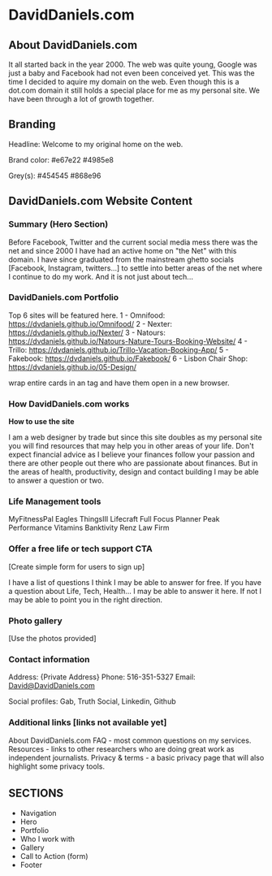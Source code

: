 # DavidDaniels.com

## About DavidDaniels.com

It all started back in the year 2000. The web was quite young, Google was just a baby and Facebook had not even been conceived yet. This was the time I decided to aquire my domain on the web. Even though this is a dot.com domain it still holds a special place for me as my personal site. We have been through a lot of growth together.

## Branding

Headline: Welcome to my original home on the web.

Brand color: #e67e22 #4985e8

Grey(s): #454545 #868e96

## DavidDaniels.com Website Content

### Summary (Hero Section)

Before Facebook, Twitter and the current social media mess there was the net and since 2000 I have had an active home on "the Net" with this domain. I have since graduated from the mainstream ghetto socials [Facebook, Instagram, twitters...] to settle into better areas of the net where I continue to do my work. And it is not just about tech...

### DavidDaniels.com Portfolio

Top 6 sites will be featured here.
1 - Omnifood: https://dvdaniels.github.io/Omnifood/
2 - Nexter: https://dvdaniels.github.io/Nexter/
3 - Natours: https://dvdaniels.github.io/Natours-Nature-Tours-Booking-Website/
4 - Trillo: https://dvdaniels.github.io/Trillo-Vacation-Booking-App/
5 - Fakebook: https://dvdaniels.github.io/Fakebook/
6 - Lisbon Chair Shop: https://dvdaniels.github.io/05-Design/

wrap entire cards in an <a> tag and have them open in a new browser.

### How DavidDaniels.com works

**How to use the site**

I am a web designer by trade but since this site doubles as my personal site you will find resources that may help you in other areas of your life. Don't expect financial advice as I believe your finances follow your passion and there are other people out there who are passionate about finances. But in the areas of health, productivity, design and contact building I may be able to answer a question or two.

### Life Management tools

MyFitnessPal
Eagles
ThingsIII
Lifecraft
Full Focus Planner
Peak Performance Vitamins
Banktivity
Renz Law Firm

### Offer a free life or tech support CTA

[Create simple form for users to sign up]

I have a list of questions I think I may be able to answer for free. If you have a question about Life, Tech, Health... I may be able to answer it here. If not I may be able to point you in the right direction.

### Photo gallery

[Use the photos provided]

### Contact information

Address: {Private Address}
Phone: 516-351-5327
Email: David@DavidDaniels.com

Social profiles: Gab, Truth Social, Linkedin, Github

### Additional links [links not available yet]

About DavidDaniels.com
FAQ - most common questions on my services.
Resources - links to other researchers who are doing great work as independent journalists.
Privacy & terms - a basic privacy page that will also highlight some privacy tools.

######

## SECTIONS

- Navigation
- Hero
- Portfolio
- Who I work with
- Gallery
- Call to Action (form)
- Footer
